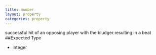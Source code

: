 ```yaml
---
title: number
layout: property
categories: property
---
```

successful hit of an opposing player with the bludger resulting in a beat
##Expected Type
* Integer
